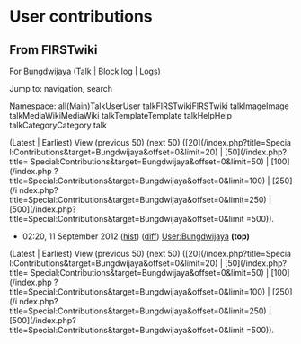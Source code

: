 # User contributions

## From FIRSTwiki

For [Bungdwijaya](User:Bungdwijaya "User:Bungdwijaya") ([Talk](/index.php?title=User_talk:Bungdwijaya&action=edit "User
talk:Bungdwijaya") | [Block log](/index.php?title=Special:Log&type=block&page=User:Bungdwijaya "Special:Log") | [Logs](/index.php?title=Special:Log&user=Bungdwijaya "Special:Log"))

Jump to: navigation, search

Namespace: all(Main)TalkUserUser talkFIRSTwikiFIRSTwiki talkImageImage talkMediaWikiMediaWiki talkTemplateTemplate talkHelpHelp talkCategoryCategory talk

(Latest | Earliest) View (previous 50) (next 50) ([20](/index.php?title=Specia
l:Contributions&target=Bungdwijaya&offset=0&limit=20) | [50](/index.php?title=
Special:Contributions&target=Bungdwijaya&offset=0&limit=50) | [100](/index.php
?title=Special:Contributions&target=Bungdwijaya&offset=0&limit=100) | [250](/i
ndex.php?title=Special:Contributions&target=Bungdwijaya&offset=0&limit=250) | [500](/index.php?title=Special:Contributions&target=Bungdwijaya&offset=0&limit
=500)).

- 02:20, 11 September 2012 ([hist](/index.php?title=User:Bungdwijaya&action=history "User:Bungdwijaya")) ([diff](/index.php?title=User:Bungdwijaya&diff=prev&oldid=661850 "User:Bungdwijaya")) [User:Bungdwijaya](User:Bungdwijaya "User:Bungdwijaya") **(top)**

(Latest | Earliest) View (previous 50) (next 50) ([20](/index.php?title=Specia
l:Contributions&target=Bungdwijaya&offset=0&limit=20) | [50](/index.php?title=
Special:Contributions&target=Bungdwijaya&offset=0&limit=50) | [100](/index.php
?title=Special:Contributions&target=Bungdwijaya&offset=0&limit=100) | [250](/i
ndex.php?title=Special:Contributions&target=Bungdwijaya&offset=0&limit=250) | [500](/index.php?title=Special:Contributions&target=Bungdwijaya&offset=0&limit
=500)).
